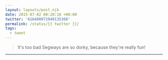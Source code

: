 ```yaml
---
layout: layouts/post.njk
date: 2015-07-02 00:20:18 +00:00
twitter: '616400972949135360'
permalink: /status/{{ twitter }}/
tags: 
  - tweet
---
```


> It's too bad Segways are so dorky, because they're really fun!

---
